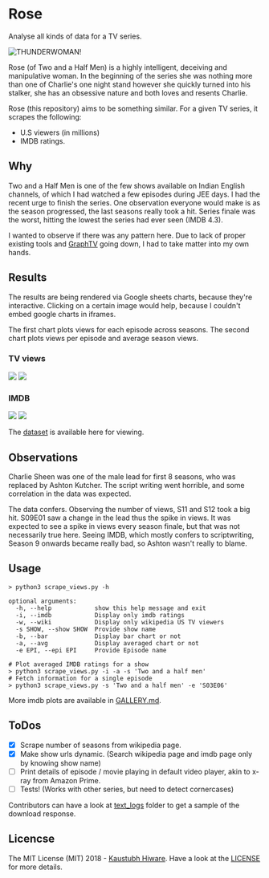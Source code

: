 # Rose

Analyse all kinds of data for a TV series.

<img src="https://imgur.com/F2EXKVb.png" style="margin: 0 auto; display: block;" alt="THUNDERWOMAN!">

Rose (of Two and a Half Men) is a highly intelligent, deceiving and manipulative woman. In the beginning of the series she was nothing more than one of Charlie's one night stand however she quickly turned into his stalker, she has an obsessive nature and both loves and resents Charlie.

Rose (this repository) aims to be something similar. For a given TV series, it scrapes the following:

* U.S viewers (in millions)
* IMDB ratings.

## Why

Two and a Half Men is one of the few shows available on Indian English channels, of which I had watched a few episodes during JEE days. I had the recent urge to finish the series. One observation everyone would make is as the season progressed, the last seasons really took a hit. Series finale was the worst, hitting the lowest the series had ever seen (IMDB 4.3).

I wanted to observe if there was any pattern here. Due to lack of proper existing tools and [GraphTV](http://graphtv.kevinformatics.com) going down, I had to take matter into my own hands.


## Results

The results are being rendered via Google sheets charts, because they're interactive. Clicking on a certain image would help, because I couldn't embed google charts in iframes.

The first chart plots views for each episode across seasons. The second chart plots views per episode and average season views.

### TV views

[![](images/views_barchart.png)](https://docs.google.com/spreadsheets/d/e/2PACX-1vSYgcXvLA7HYxnFTLUMdW3dkvPFl9HE2ulO0qObS2Y6xsIZq1tlIabu-p1LG-2X_lBYHIZOvSrOmtpR/pubchart?oid=743901098&amp;format=interactive) [![](images/views_averaged.png)](https://docs.google.com/spreadsheets/d/e/2PACX-1vSYgcXvLA7HYxnFTLUMdW3dkvPFl9HE2ulO0qObS2Y6xsIZq1tlIabu-p1LG-2X_lBYHIZOvSrOmtpR/pubchart?oid=1321595076&amp;format=interactive)


### IMDB

[![](images/imdb_barchart.png)](https://docs.google.com/spreadsheets/d/e/2PACX-1vSYgcXvLA7HYxnFTLUMdW3dkvPFl9HE2ulO0qObS2Y6xsIZq1tlIabu-p1LG-2X_lBYHIZOvSrOmtpR/pubchart?oid=1262982098&amp;format=interactive) [![](images/imdb_averaged.png)](https://docs.google.com/spreadsheets/d/e/2PACX-1vSYgcXvLA7HYxnFTLUMdW3dkvPFl9HE2ulO0qObS2Y6xsIZq1tlIabu-p1LG-2X_lBYHIZOvSrOmtpR/pubchart?oid=72754234&amp;format=interactive)

The [dataset](https://docs.google.com/spreadsheets/d/11fuBypPfB_egoWfZCQr2TbtXgiYKT1k8ZGmih_Cgwsg) is available here for viewing.

## Observations

Charlie Sheen was one of the male lead for first 8 seasons, who was replaced by Ashton Kutcher. The script writing went horrible, and some correlation in the data was expected.

The data confers. Observing the number of views, S11 and S12 took a big hit. S09E01 saw a change in the lead thus the spike in views. It was expected to see a spike in views every season finale, but that was not necessarily true here. Seeing IMDB, which mostly confers to scriptwriting, Season 9 onwards became really bad, so Ashton wasn't really to blame.

## Usage

```
> python3 scrape_views.py -h

optional arguments:
  -h, --help            show this help message and exit
  -i, --imdb            Display only imdb ratings
  -w, --wiki            Display only wikipedia US TV viewers
  -s SHOW, --show SHOW  Provide show name
  -b, --bar             Display bar chart or not
  -a, --avg             Display averaged chart or not
  -e EPI, --epi EPI     Provide Episode name

# Plot averaged IMDB ratings for a show
> python3 scrape_views.py -i -a -s 'Two and a half men'
# Fetch information for a single episode
> python3 scrape_views.py -s 'Two and a half men' -e 'S03E06'

```

More imdb plots are available in [GALLERY.md](GALLERY.md).

## ToDos

- [x] Scrape number of seasons from wikipedia page.
- [x] Make show urls dynamic. (Search wikipedia page and imdb page only by knowing show name)
- [ ] Print details of episode / movie playing in default video player, akin to x-ray from Amazon Prime.
- [ ] Tests! (Works with other series, but need to detect cornercases)

Contributors can have a look at [text_logs](text_logs/) folder to get a sample of the download response.

## Licencse

The MIT License (MIT) 2018 - [Kaustubh Hiware](http://kaustubhhiware.github.io). Have a look at the [LICENSE](LICENSE) for more details.
